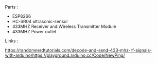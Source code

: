 Parts : 

 - ESP8266
 - HC-SR04 ultrasonic-sensor
 - 433MHZ Receiver and Wireless Transmitter Module
 - 433MHZ Power outlet

Links : 

https://randomnerdtutorials.com/decode-and-send-433-mhz-rf-signals-with-arduino/https://playground.arduino.cc/Code/NewPing/

